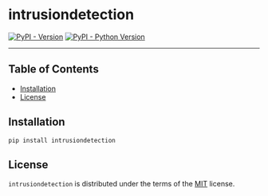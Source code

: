 # intrusiondetection

[![PyPI - Version](https://img.shields.io/pypi/v/intrusiondetection.svg)](https://pypi.org/project/intrusiondetection)
[![PyPI - Python Version](https://img.shields.io/pypi/pyversions/intrusiondetection.svg)](https://pypi.org/project/intrusiondetection)

-----

## Table of Contents

- [Installation](#installation)
- [License](#license)

## Installation

```console
pip install intrusiondetection
```

## License

`intrusiondetection` is distributed under the terms of the [MIT](https://spdx.org/licenses/MIT.html) license.

